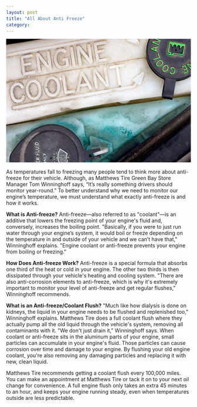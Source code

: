 ```yaml
---
layout: post
title: "All About Anti Freeze"
category:
---
```

![All About Anti-freeze](/img/all-about-anti-freeze.jpg)

As temperatures fall to freezing many people tend to think more about anti-freeze for their vehicle. Although, as Matthews Tire Green Bay Store Manager Tom Winninghoff says, “It’s really something drivers should monitor year-round.” To better understand why we need to monitor our engine’s temperature, we must understand what exactly anti-freeze is and how it works.

**What is Anti-freeze?**
Anti-freeze—also referred to as "coolant"—is an additive that lowers the freezing point of your engine's fluid and, conversely, increases the boiling point. "Basically, if you were to just run water through your engine’s system, it would boil or freeze depending on the temperature in and outside of your vehicle and we can’t have that," Winninghoff explains. "Engine coolant or anti-freeze prevents your engine from boiling or freezing."

**How Does Anti-freeze Work?**
Anti-freeze is a special formula that absorbs one third of the heat or cold in your engine. The other two thirds is then dissipated through your vehicle's heating and cooling system. "There are also anti-corrosion elements to anti-freeze, which is why it's extremely important to monitor your level of anti-freeze and get regular flushes," Winninghoff recommends.

**What is an Anti-freeze/Coolant Flush?**
"Much like how dialysis is done on kidneys, the liquid in your engine needs to be flushed and replenished too," Winninghoff explains. Matthews Tire does a full coolant flush where they actually pump all the old liquid through the vehicle's system, removing all contaminants with it. "We don't just drain it," Winninghoff says. When coolant or anti-freeze sits in the aluminum parts of your engine, small particles can accumulate in your engine's fluid. Those particles can cause corrosion over time and damage to your engine. By flushing your old engine coolant, you're also removing any damaging particles and replacing it with new, clean liquid.

Matthews Tire recommends getting a coolant flush every 100,000 miles. You can make an appointment at Matthews Tire or tack it on to your next oil change for convenience. A full engine flush only takes an extra 45 minutes to an hour, and keeps your engine running steady, even when temperatures outside are less predictable.
